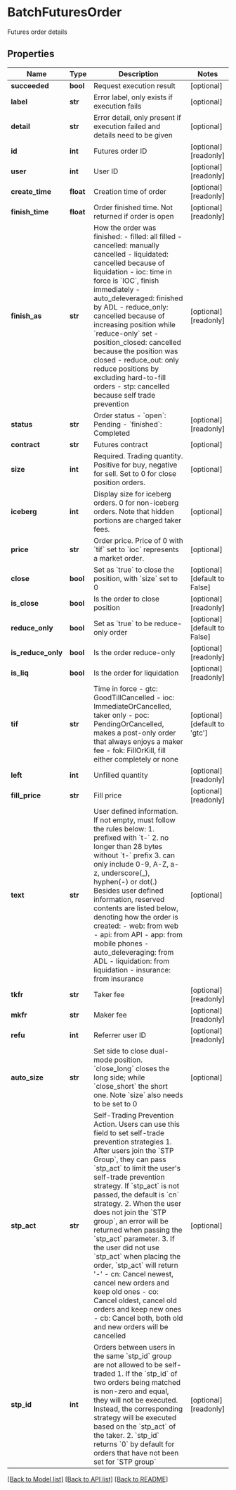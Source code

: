 # BatchFuturesOrder

Futures order details
## Properties
Name | Type | Description | Notes
------------ | ------------- | ------------- | -------------
**succeeded** | **bool** | Request execution result | [optional] 
**label** | **str** | Error label, only exists if execution fails | [optional] 
**detail** | **str** | Error detail, only present if execution failed and details need to be given | [optional] 
**id** | **int** | Futures order ID | [optional] [readonly] 
**user** | **int** | User ID | [optional] [readonly] 
**create_time** | **float** | Creation time of order | [optional] [readonly] 
**finish_time** | **float** | Order finished time. Not returned if order is open | [optional] [readonly] 
**finish_as** | **str** | How the order was finished:  - filled: all filled - cancelled: manually cancelled - liquidated: cancelled because of liquidation - ioc: time in force is &#x60;IOC&#x60;, finish immediately - auto_deleveraged: finished by ADL - reduce_only: cancelled because of increasing position while &#x60;reduce-only&#x60; set - position_closed: cancelled because the position was closed - reduce_out: only reduce positions by excluding hard-to-fill orders - stp: cancelled because self trade prevention | [optional] [readonly] 
**status** | **str** | Order status  - &#x60;open&#x60;: Pending - &#x60;finished&#x60;: Completed | [optional] [readonly] 
**contract** | **str** | Futures contract | [optional] 
**size** | **int** | Required. Trading quantity. Positive for buy, negative for sell. Set to 0 for close position orders. | [optional] 
**iceberg** | **int** | Display size for iceberg orders. 0 for non-iceberg orders. Note that hidden portions are charged taker fees. | [optional] 
**price** | **str** | Order price. Price of 0 with &#x60;tif&#x60; set to &#x60;ioc&#x60; represents a market order. | [optional] 
**close** | **bool** | Set as &#x60;true&#x60; to close the position, with &#x60;size&#x60; set to 0 | [optional] [default to False]
**is_close** | **bool** | Is the order to close position | [optional] [readonly] 
**reduce_only** | **bool** | Set as &#x60;true&#x60; to be reduce-only order | [optional] [default to False]
**is_reduce_only** | **bool** | Is the order reduce-only | [optional] [readonly] 
**is_liq** | **bool** | Is the order for liquidation | [optional] [readonly] 
**tif** | **str** | Time in force  - gtc: GoodTillCancelled - ioc: ImmediateOrCancelled, taker only - poc: PendingOrCancelled, makes a post-only order that always enjoys a maker fee - fok: FillOrKill, fill either completely or none | [optional] [default to 'gtc']
**left** | **int** | Unfilled quantity | [optional] [readonly] 
**fill_price** | **str** | Fill price | [optional] [readonly] 
**text** | **str** | User defined information. If not empty, must follow the rules below:  1. prefixed with &#x60;t-&#x60; 2. no longer than 28 bytes without &#x60;t-&#x60; prefix 3. can only include 0-9, A-Z, a-z, underscore(_), hyphen(-) or dot(.) Besides user defined information, reserved contents are listed below, denoting how the order is created:  - web: from web - api: from API - app: from mobile phones - auto_deleveraging: from ADL - liquidation: from liquidation - insurance: from insurance  | [optional] 
**tkfr** | **str** | Taker fee | [optional] [readonly] 
**mkfr** | **str** | Maker fee | [optional] [readonly] 
**refu** | **int** | Referrer user ID | [optional] [readonly] 
**auto_size** | **str** | Set side to close dual-mode position. &#x60;close_long&#x60; closes the long side; while &#x60;close_short&#x60; the short one. Note &#x60;size&#x60; also needs to be set to 0 | [optional] 
**stp_act** | **str** | Self-Trading Prevention Action. Users can use this field to set self-trade prevention strategies  1. After users join the &#x60;STP Group&#x60;, they can pass &#x60;stp_act&#x60; to limit the user&#39;s self-trade prevention strategy. If &#x60;stp_act&#x60; is not passed, the default is &#x60;cn&#x60; strategy. 2. When the user does not join the &#x60;STP group&#x60;, an error will be returned when passing the &#x60;stp_act&#x60; parameter. 3. If the user did not use &#x60;stp_act&#x60; when placing the order, &#x60;stp_act&#x60; will return &#39;-&#39;  - cn: Cancel newest, cancel new orders and keep old ones - co: Cancel oldest, cancel old orders and keep new ones - cb: Cancel both, both old and new orders will be cancelled | [optional] 
**stp_id** | **int** | Orders between users in the same &#x60;stp_id&#x60; group are not allowed to be self-traded  1. If the &#x60;stp_id&#x60; of two orders being matched is non-zero and equal, they will not be executed. Instead, the corresponding strategy will be executed based on the &#x60;stp_act&#x60; of the taker. 2. &#x60;stp_id&#x60; returns &#x60;0&#x60; by default for orders that have not been set for &#x60;STP group&#x60; | [optional] [readonly] 

[[Back to Model list]](../README.md#documentation-for-models) [[Back to API list]](../README.md#documentation-for-api-endpoints) [[Back to README]](../README.md)


